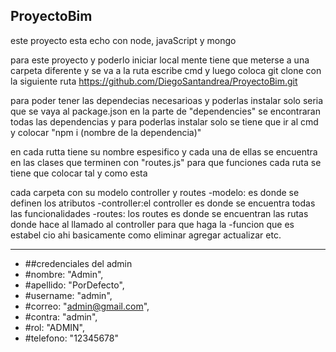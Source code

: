 ## ProyectoBim
este proyecto esta echo con node, javaScript y mongo

para este proyecto y poderlo iniciar local mente tiene que meterse a una carpeta diferente y se va a la ruta escribe cmd y luego coloca git clone con la siguiente ruta 
https://github.com/DiegoSantandrea/ProyectoBim.git

para poder tener las dependecias necesarioas y poderlas instalar solo seria que se vaya al package.json en la parte de "dependencies" se encontraran todas las dependencias 
y para poderlas instalar solo se tiene que ir al cmd y colocar "npm i (nombre de la dependencia)"

en cada rutta tiene su nombre espesifico y cada una de ellas se encuentra en las clases que terminen con "routes.js" para que funciones cada ruta se tiene que colocar tal y como esta 

cada carpeta con su modelo controller y routes 
-modelo: es donde se definen los atributos 
-controller:el controller es  donde se encuentra todas las funcionalidades 
-routes: los routes es donde se encuentran las rutas donde hace al llamado al controller para que haga la
-funcion que es estabel cio ahi basicamente como eliminar agregar actualizar etc.

-----------------------------------------------------------------------------------------------------------------------
- ##credenciales del admin 
- #nombre: "Admin",
- #apellido: "PorDefecto",
- #username: "admin",
- #correo: "admin@gmail.com",
- #contra: "admin",
- #rol: "ADMIN",
- #telefono: "12345678"
